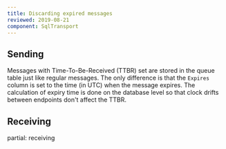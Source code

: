 ```yaml
---
title: Discarding expired messages
reviewed: 2019-08-21
component: SqlTransport
---
```


## Sending

Messages with Time-To-Be-Received (TTBR) set are stored in the queue table just like regular messages. The only difference is that the `Expires` column is set to the time (in UTC) when the message expires. The calculation of expiry time is done on the database level so that clock drifts between endpoints don't affect the TTBR.

## Receiving

partial: receiving
